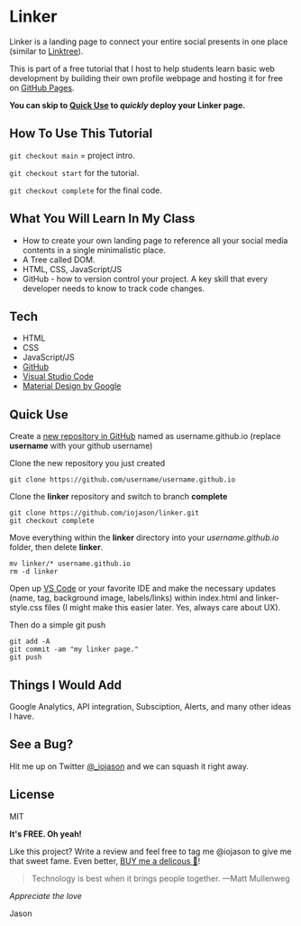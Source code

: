 # Linker
Linker is a landing page to connect your entire social presents in one place (similar to [Linktree]).

This is part of a free tutorial that I host to help students learn basic web development by building their own profile webpage and hosting it for free on [GitHub Pages]. 

**You can skip to [Quick Use](#quick-use) to *quickly* deploy your Linker page.**

## How To Use This Tutorial
`git checkout main` = project intro.

`git checkout start` for the tutorial.

`git checkout complete` for the final code.

## What You Will Learn In My Class
- How to create your own landing page to reference all your social media contents in a single minimalistic place.
- A Tree called DOM.
- HTML, CSS, JavaScript/JS
- GitHub - how to version control your project. A key skill that every developer needs to know to track code changes.

## Tech
- HTML 
- CSS
- JavaScript/JS
- [GitHub]
- [Visual Studio Code] 
- [Material Design by Google]

## Quick Use
Create a [new repository in GitHub] named as username.github.io (replace **username** with your github username)

Clone the new repository you just created
```
git clone https://github.com/username/username.github.io
```

Clone the **linker** repository and switch to branch **complete**
```
git clone https://github.com/iojason/linker.git
git checkout complete
```

Move everything within the **linker** directory into your *username.github.io* folder, then delete **linker**.
```
mv linker/* username.github.io
rm -d linker
```

Open up [VS Code] or your favorite IDE and make the necessary updates (name, tag, background image, labels/links) within index.html and linker-style.css files (I might make this easier later. Yes, always care about UX).

Then do a simple git push
```
git add -A
git commit -am "my linker page."
git push
```


## Things I Would Add
Google Analytics, API integration, Subsciption, Alerts, and many other ideas I have. 

## See a Bug?
Hit me up on Twitter [@_iojason] and we can squash it right away.

## License

MIT

**It's FREE. Oh yeah!**

Like this project? Write a review and feel free to tag me @iojason to give me that sweet fame. Even better, [BUY me a delicous 🍕](https://www.buymeacoffee.com/iojason)!

> Technology is best when it brings people together.
> —Matt Mullenweg


*Appreciate the love*

Jason



[LinkTree]: <https://linktr.ee/>
[Material Design by Google]: <https://m2.material.io/>
[Visual Studio Code]: <https://code.visualstudio.com/>
[VS Code]: <https://code.visualstudio.com/>
[GitHub]: <https://github.com/>
[GitHub Pages]: <https://pages.github.com/>
[new repository in GitHub]: <https://github.com/new/>
[@_iojason]: <https://twitter.com/_iojason>
